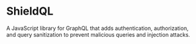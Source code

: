 # ShieldQL
A JavaScript library for GraphQL that adds authentication, authorization, and query sanitization to prevent malicious queries and injection attacks.
